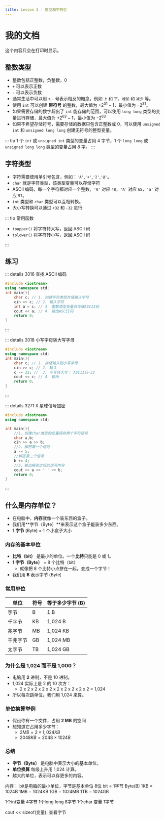 ```yaml
---
title: Lesson 3 - 整型和字符型
---
```


# 我的文档

<PrintControl printOnly>
  这个内容只会在打印时显示。
</PrintControl>

## 整数类型

- 整数包括正整数，负整数，0
- `+` 可以表示正数
- `-` 可以表示负数
- 通常生活中可以用 `+`,`-` 号表示相反的概念，例如 `上` 和 `下`，`增加` 和 `减少` 等。
- 使用 `int` 可以创建 **带符号** 的整数，最大值为 $+2^{31}-1$，最小值为 $-2^{31}$。
- 如果需要存储的数字超出了 `int` 能存储的范围，可以使用 `long long` 类型的变量进行存储，最大值为 $+2^{63}-1$，最小值为 $-2^{63}$
- 如果不希望存储符号，需要存储的数据只包含正整数或 0，可以使用 `unsigned int` 和 `unsigned long long` 创建无符号的整型变量。

::: tip
1 个 `int` 或 `unsigned int` 类型的变量占用 4 字节，1 个 `long long` 或 `unsigned long long` 类型的变量占用 8 字。
:::

## 字符类型

- 字符需要使用单引号包含，例如：`'A'`,`'+'`,`'2'`,`'@'`。
- `char` 就是字符类型，该类型变量可以存储字符
- ASCII 编码，每一个字符都对应一个整数，`'0'` 对应 `48`，`'A'` 对应 `65`，`'a'` 对应 `97`。
- `int` 类型和 `char` 类型可以互相转换。
- 大小写转换可以通过 `+32` 和 `-32` 进行

::: tip 常用函数

- `toupper()` 将字符转大写，返回 ASCII 码
- `tolower()` 将字符转小写，返回 ASCII 码

:::

## 练习

::: details 3016 查找 ASCII 编码

```cpp title="参考程序"
#include <iostream>
using namespace std;
int main(){
	char c; // 1. 创建字符类型存储输入字符
    cin >> c; // 2. 输入字符
    int a = c; // 3. 整数类型变量会存储ASCII码
    cout << a; // 4. 输出ASCII码
    return 0;
}
```

:::

::: details 3018 小写字母转大写字母

```cpp title="参考程序"
#include <iostream>
using namespace std;
int main(){
	char c; // 1. 存储输入到小写字母
    cin >> c; // 2. 输入
    c -= 32; //  3. 小写转大写： ASCII码-32
    cout << c; // 4. 输出
    return 0;
}
```

:::

::: details 3271 X 星球信号加密

```cpp title="参考程序"
#include <iostream>
using namespace std;

int main(){
	//1、创建char类型的变量保存两个字符信号
	char a,b;
    cin >> a >> b;
	//2、解密第一个信号
	a -= 5;
	//解密第二个信号
    b += 4;
	//3、输出解密之后的信号内容
	cout << a << ' ' << b;
	return 0;
}
```

:::

## 什么是内存单位？

- 在电脑中，**内存**就像一个装东西的盒子。
- 我们用**字节（Byte）**来表示这个盒子能装多少东西。
- 1 **字节** (Byte) = 1 个小盒子大小

### 内存的基本单位

- **比特（bit）** 是最小的单位。一个**比特**只能是 0 或 1。
- **1 字节（Byte）** = 8 个比特（bit）
  - 就像把 8 个比特小点拼在一起，变成一个字节！
- 我们用 **B** 表示字节 (Byte)

### 常用单位

| 单位     | 符号 | 等于多少字节 (B) |
| -------- | ---- | ---------------- |
| 字节     | B    | 1 B              |
| 千字节   | KB   | 1,024 B          |
| 兆字节   | MB   | 1,024 KB         |
| 千兆字节 | GB   | 1,024 MB         |
| 太字节   | TB   | 1,024 GB         |

### 为什么是 1,024 而不是 1,000？

- 电脑用 **2** 进制，不是 10 进制。
- 1,024 实际上是 2 的 10 次方：
  - 2 x 2 x 2 x 2 x 2 x 2 x 2 x 2 x 2 x 2 = 1,024
- 所以每次跳单位，我们用 1,024 来算。

### 单位换算举例

- 假设你有一个文件，占用 **2 MB** 的空间
- 想知道它占用多少字节：
  - $2 MB = 2 \times 1,024 KB$
  - $2048 KB = 2048 \times 1024 B$

### 总结

- **字节（Byte）** 是电脑中表示大小的基本单位。
- **单位换算** 每级上升用 1,024 计算。
- 越大的单位，表示可以存更多的内容。




内存：
bit是电脑的最小单位，字节是基本单位
8位 bit = 1字节 Byte(B)
1KB = 1024B
1MB = 1024KB
1GB = 1024MB
1TB = 1024GB

1个int变量  4字节
1个long long 8字节
1个char 变量 1字节

cout << sizeof(变量); 查看字节